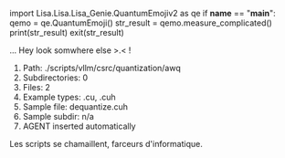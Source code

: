 
import Lisa.Lisa.Lisa_Genie.QuantumEmojiv2 as qe
if __name__ == "__main__":
  qemo = qe.QuantumEmoji()
  str_result = qemo.measure_complicated()
  print(str_result)
  exit(str_result)

... Hey look somwhere else >.< !

1. Path: ./scripts/vllm/csrc/quantization/awq
2. Subdirectories: 0
3. Files: 2
4. Example types: .cu, .cuh
5. Sample file: dequantize.cuh
6. Sample subdir: n/a
7. AGENT inserted automatically

Les scripts se chamaillent, farceurs d'informatique.
